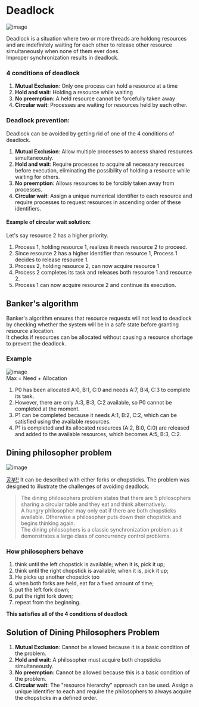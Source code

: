 # Deadlock
![image](https://github.com/vacu9708/Fundamental-knowledge/assets/67142421/950cfd23-dbcc-4fab-8e62-8092ffcb0cae)

Deadlock is a situation where two or more threads are holdong resources and are indefinitely waiting for each other to release other resource simultaneously when none of them ever does.<br>
Improper synchronization results in deadlock.

### 4 conditions of deadlock
1. **Mutual Exclusion**: Only one process can hold a resource at a time
2. **Hold and wait**: Holding a resource while waiting
3. **No preemption**: A held resource cannot be forcefully taken away
4. **Circular wait**: Processes are waiting for resources held by each other.

### Deadlock prevention:
Deadlock can be avoided by getting rid of one of the 4 conditions of deadlock.<br>
1. **Mutual Exclusion**: Allow multiple processes to access shared resources simultaneously.
2. **Hold and wait**: Require processes to acquire all necessary resources before execution, eliminating the possibility of holding a resource while waiting for others.
3. **No preemption**: Allows resources to be forcibly taken away from processes.
4. **Circular wait**: Assign a unique numerical identifier to each resource and require processes to request resources in ascending order of these identifiers.
#### Example of circular wait solution:
Let's say resource 2 has a higher priority.
1. Process 1, holding resource 1, realizes it needs resource 2 to proceed.
2. Since resource 2 has a higher identifier than resource 1, Process 1 decides to release resource 1.
3. Process 2, holding resource 2, can now acquire resource 1
4. Process 2 completes its task and releases both resource 1 and resource 2.
5. Process 1 can now acquire resource 2 and continue its execution.

## Banker's algorithm 
Banker's algorithm ensures that resource requests will not lead to deadlock by checking whether the system will be in a safe state before granting resource allocation.<br>
It checks if resources can be allocated without causing a resource shortage to prevent the deadlock.

### Example
![image](https://user-images.githubusercontent.com/67142421/176335355-321373a4-e7db-429f-9728-f2e3bdd1c302.png)<br>
Max = Need + Allocation<br>
1. P0 has been allocated A:0, B:1, C:0 and needs A:7, B:4, C:3 to complete its task.
2. However, there are only A:3, B:3, C:2 available, so P0 cannot be completed at the moment.
3. P1 can be completed because it needs A:1, B:2, C:2, which can be satisfied using the available resources.
4. P1 is completed and its allocated resources (A:2, B:0, C:0) are released and added to the available resources, which becomes A:5, B:3, C:2.
## Dining philosopher problem
![image](https://user-images.githubusercontent.com/67142421/176333583-a1ffafd2-a73b-4a73-bbe4-706c0e076d25.png)

[공부!!](https://m.blog.naver.com/hirit808/221788147057)
It can be described with either forks or chopsticks.
The problem was designed to illustrate the challenges of avoiding deadlock.<br>

>The dining philosophers problem states that there are 5 philosophers sharing a circular table and they eat and think alternatively.<br>
>A hungry philosopher may only eat if there are both chopsticks available. Otherwise a philosopher puts down their chopstick and begins thinking again.<br>
>The dining philosophers is a classic synchronization problem as it demonstrates a large class of concurrency control problems.<br>

### How philosophers behave
1. think until the left chopstick is available; when it is, pick it up;
2. think until the right chopstick is available; when it is, pick it up;
3. He picks up another chopstick too
4. when both forks are held, eat for a fixed amount of time;
5. put the left fork down;
6. put the right fork down;
7. repeat from the beginning.

**This satisfies all of the 4 conditions of deadlock**

## Solution of Dining Philosophers Problem
1. **Mutual Exclusion**: Cannot be allowed because it is a basic condition of the problem.
2. **Hold and wait**: A philosopher must acquire both chopsticks simultaneously. 
3. **No preemption**: Cannot be allowed because this is a basic condition of the problem.
4. **Circular wait**: The "resource hierarchy" approach can be used. Assign a unique identifier to each and require the philosophers to always acquire the chopsticks in a defined order.
